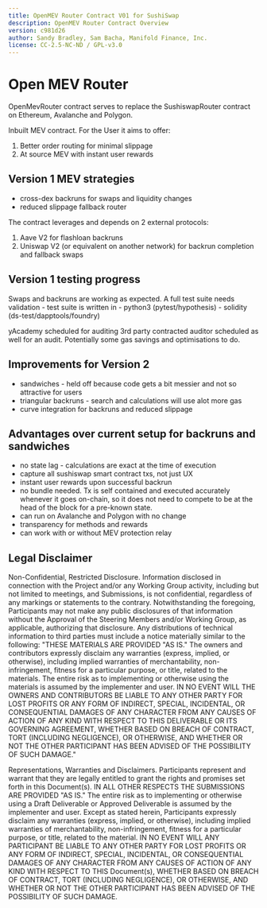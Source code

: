 ```yaml
---
title: OpenMEV Router Contract V01 for SushiSwap
description: OpenMEV Router Contract Overview
version: c981d26
author: Sandy Bradley, Sam Bacha, Manifold Finance, Inc.
license: CC-2.5-NC-ND / GPL-v3.0
---
```


# Open MEV Router

OpenMevRouter contract serves to replace the SushiswapRouter contract on Ethereum, Avalanche and Polygon.

Inbuilt MEV contract. For the User it aims to offer:

1. Better order routing for minimal slippage
2. At source MEV with instant user rewards

## Version 1 MEV strategies

- cross-dex backruns for swaps and liquidity changes
- reduced slippage fallback router

The contract leverages and depends on 2 external protocols:

1. Aave V2 for flashloan backruns
2. Uniswap V2 (or equivalent on another network) for backrun completion and fallback swaps

## Version 1 testing progress

Swaps and backruns are working as expected.
A full test suite needs validation - test suite is written in - python3 (pytest/hypothesis) - solidity (ds-test/dapptools/foundry)

yAcademy scheduled for auditing
3rd party contracted auditor scheduled as well for an audit.
Potentially some gas savings and optimisations to do.

## Improvements for Version 2

- sandwiches - held off because code gets a bit messier and not so attractive for users
- triangular backruns - search and calculations will use alot more gas
- curve integration for backruns and reduced slippage

## Advantages over current setup for backruns and sandwiches

- no state lag - calculations are exact at the time of execution
- capture all sushiswap smart contract txs, not just UX
- instant user rewards upon successful backrun
- no bundle needed. Tx is self contained and executed accurately whenever it goes on-chain, so it does not need to compete to be at the head of the block for a pre-known state.
- can run on Avalanche and Polygon with no change
- transparency for methods and rewards
- can work with or without MEV protection relay

## Legal Disclaimer

Non-Confidential, Restricted Disclosure. Information disclosed in
connection with the Project and/or any Working Group activity, including
but not limited to meetings, and Submissions, is not confidential,
regardless of any markings or statements to the contrary.
Notwithstanding the foregoing, Participants may not make any public
disclosures of that information without the Approval of the Steering
Members and/or Working Group, as applicable, authorizing that disclosure.
Any distributions of technical information to third parties must include
a notice materially similar to the following: "THESE MATERIALS ARE
PROVIDED "AS IS." The owners and contributors expressly disclaim any
warranties (express, implied, or otherwise), including implied
warranties of merchantability, non-infringement, fitness for a
particular purpose, or title, related to the materials. The entire risk
as to implementing or otherwise using the materials is assumed by the
implementer and user. IN NO EVENT WILL THE OWNERS AND CONTRIBUTORS BE
LIABLE TO ANY OTHER PARTY FOR LOST PROFITS OR ANY FORM OF INDIRECT,
SPECIAL, INCIDENTAL, OR CONSEQUENTIAL DAMAGES OF ANY CHARACTER FROM ANY
CAUSES OF ACTION OF ANY KIND WITH RESPECT TO THIS DELIVERABLE OR ITS
GOVERNING AGREEMENT, WHETHER BASED ON BREACH OF CONTRACT, TORT
(INCLUDING NEGLIGENCE), OR OTHERWISE, AND WHETHER OR NOT THE OTHER
PARTICIPANT HAS BEEN ADVISED OF THE POSSIBILITY OF SUCH DAMAGE."

Representations, Warranties and Disclaimers. Participants represent and
warrant that they are legally entitled to grant the rights and promises
set forth in this Document(s). IN ALL OTHER RESPECTS THE SUBMISSIONS ARE
PROVIDED "AS IS." The entire risk as to implementing or otherwise using
a Draft Deliverable or Approved Deliverable is assumed by the
implementer and user. Except as stated herein, Participants expressly
disclaim any warranties (express, implied, or otherwise), including
implied warranties of merchantability, non-infringement, fitness for a
particular purpose, or title, related to the material. IN NO EVENT WILL
ANY PARTICIPANT BE LIABLE TO ANY OTHER PARTY FOR LOST PROFITS OR ANY
FORM OF INDIRECT, SPECIAL, INCIDENTAL, OR CONSEQUENTIAL DAMAGES OF ANY
CHARACTER FROM ANY CAUSES OF ACTION OF ANY KIND WITH RESPECT TO THIS
Document(s), WHETHER BASED ON BREACH OF CONTRACT, TORT (INCLUDING
NEGLIGENCE), OR OTHERWISE, AND WHETHER OR NOT THE OTHER PARTICIPANT HAS
BEEN ADVISED OF THE POSSIBILITY OF SUCH DAMAGE.
